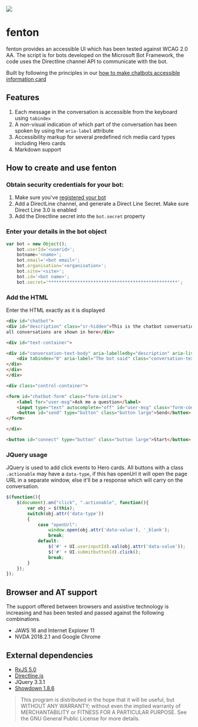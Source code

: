 
[![](https://img.shields.io/badge/fenton-BETA-%23fb9b27.svg)](#)

# fenton
fenton provides an accessible UI which has been tested against WCAG 2.0 AA. The script is for bots developed on the Microsoft Bot Framework, the code uses the Directline channel API to communicate with the bot.

Built by following the principles in our [how to make chatbots accessible information card](https://canaxess.com.au/InfoCard/chatbots)
## Features
1. Each message in the conversation is accessible from the keyboard using `tabindex`
2. A non-visual indication of which part of the conversation has been spoken by using the `aria-label` attribute
3. Accessibility markup for several predefined rich media card types including Hero cards
4. Markdown support
## How to create and use fenton
### Obtain security credentials for your bot:
1. Make sure you've [registered your bot](https://dev.botframework.com/bots/new)
2. Add a DirectLine channel, and generate a Direct Line Secret. Make sure Direct Line 3.0 is enabled
3. Add the Directline secret into the `bot.secret` property
### Enter your details in the bot object
```js
var bot = new Object();
	bot.userId='<userid>';
	botname='<name>';
	bot.email='<bot email>';
	bot.organisation='<organisation>';
	bot.site='<site>';
	bot.id='<bot name>';
	bot.secret='*************************************************';
```
### Add the HTML
Enter the HTML exactly as it is displayed
```html
<div id="chatbot">
<div id="description" class="sr-hidden">This is the chatbot conversation window, 
all conversations are shown in here</div>

<div id="text-container">

<div id="conversation-text-body" aria-labelledby="description" aria-live="polite">
	<div tabindex="0" aria-label="The bot said" class="conversation-text bot">Hello, how are you?</div>				
</div>
</div>
</div>

<div class="control-container">

<form id="chatbot-form" class="form-inline">
	<label for="user-msg">Ask me a question</label>
	<input type="text" autocomplete="off" id="user-msg" class="form-control">
	<button id="send" type="button" class="button large">Send</button>                     
</form>

</div>

<button id="connect" type="button" class="button large">Start</button>
```
### JQuery usage
JQuery is used to add click events to Hero cards. All buttons with a class `.actionable` may have a `data-type`, if this has openUrl it will open the page URL in a separate window, else it'll be a response which will carry on the conversation.
```js
$(function(){
	$(document).on("click", ".actionable", function(){
		var obj = $(this);
		switch(obj.attr('data-type'))
		{
			case "openUrl":
				window.open(obj.attr('data-value'), '_blank');
				break;
			default:
				$('#' + UI.userinputId).val(obj.attr('data-value'));
				$('#' + UI.submitbuttonId).click();
				break;
		}
	});
});	
```
## Browser and AT support
The support offered between browsers and assistive technology is increasing and has been tested and passed against the following combinations.
- JAWS 16 and Internet Explorer 11
- NVDA 2018.2.1 and Google Chrome
## External dependencies
- [RxJS 5.0](https://github.com/ReactiveX/rxjs)
- [Directline.js](https://github.com/Microsoft/BotFramework-DirectLineJS)
- JQuery 3.3.1
- [Showdown 1.8.6](http://showdownjs.com/)
> This program is distributed in the hope that it will be useful, but WITHOUT ANY WARRANTY; without even the implied warranty of MERCHANTABILITY or FITNESS FOR A PARTICULAR PURPOSE. See the GNU General Public License for more details.
